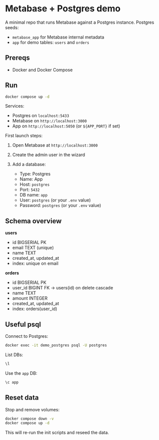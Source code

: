 # Metabase + Postgres demo

A minimal repo that runs Metabase against a Postgres instance. Postgres seeds:
- `metabase_app` for Metabase internal metadata
- `app` for demo tables: `users` and `orders`

## Prereqs
- Docker and Docker Compose

## Run

```bash
docker compose up -d
```

Services:

* Postgres on `localhost:5433`
* Metabase on `http://localhost:3000`
* App on `http://localhost:5050` (or `${APP_PORT}` if set)

First launch steps:

1. Open Metabase at `http://localhost:3000`
2. Create the admin user in the wizard
3. Add a database:

   * Type: Postgres
   * Name: App
   * Host: `postgres`
   * Port: `5432`
   * DB name: `app`
   * User: `postgres` (or your `.env` value)
   * Password: `postgres` (or your `.env` value)

## Schema overview

**users**

* id BIGSERIAL PK
* email TEXT (unique)
* name TEXT
* created_at, updated_at
* index: unique on email

**orders**

* id BIGSERIAL PK
* user_id BIGINT FK -> users(id) on delete cascade
* name TEXT
* amount INTEGER
* created_at, updated_at
* index: orders(user_id)

## Useful psql

Connect to Postgres:

```bash
docker exec -it demo_postgres psql -U postgres
```

List DBs:

```sql
\l
```

Use the `app` DB:

```sql
\c app
```

## Reset data

Stop and remove volumes:

```bash
docker compose down -v
docker compose up -d
```

This will re-run the init scripts and reseed the data.
